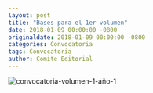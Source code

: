 ```yaml
---
layout: post
title: "Bases para el 1er volumen"
date: 2018-01-09 00:00:00 -0800
originaldate: 2018-01-09 00:00:00 -0800
categories: Convocatoria
tags: Convocatoria
author: Comite Editorial
---
```


<img src="{{site.baseurl | prepend: site.url}}/assets/26231316_813637948815649_1567675998234711445_n.png" alt="convocatoria-volumen-1-año-1" />
